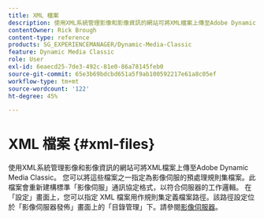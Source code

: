 ```yaml
---
title: XML 檔案
description: 使用XML系統管理影像和影像資訊的網站可將XML檔案上傳至Adobe Dynamic Media Classic。 深入瞭解XML檔案。
contentOwner: Rick Brough
content-type: reference
products: SG_EXPERIENCEMANAGER/Dynamic-Media-Classic
feature: Dynamic Media Classic
role: User
exl-id: 6eaecd25-7de3-492c-81e0-86a78145feb0
source-git-commit: 65e3b69bdcbd651a5f9ab100592217e61a8c05ef
workflow-type: tm+mt
source-wordcount: '122'
ht-degree: 45%

---
```


# XML 檔案 {#xml-files}

使用XML系統管理影像和影像資訊的網站可將XML檔案上傳至Adobe Dynamic Media Classic。 您可以將這些檔案之一指定為影像伺服的預處理規則集檔案。此檔案會重新建構標準「影像伺服」通訊協定格式，以符合伺服器的工作邏輯。 在「設定」畫面上，您可以指定 XML 檔案用作規則集定義檔案路徑。該路徑設定位於「影像伺服器發佈」畫面上的「目錄管理」下。請參閱[影像伺服器](publish-setup.md#image_server)。
